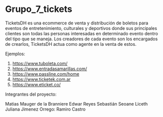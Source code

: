 # Grupo_7_tickets

TicketsDH es una ecommerce de venta y distribución de boletos para eventos de entretenimiento, culturales y deportivos donde sus principales clientes son todas las personas interesadas en determinado evento dentro del tipo que se maneja. Los creadores de cada evento son los encargados de crearlos, TicketsDH actua como agente en la venta de estos.

Ejemplos:
1. https://www.tuboleta.com/
2. https://www.entradasamarillas.com/
3. https://www.passline.com/home
4. https://www.ticketek.com.ar
5. https://www.eticket.co/

Integrantes del proyecto:

Matias Mauger de la Branniere
Edwar Reyes
Sebastián Seoane
Liceth Juliana Jimenez Orrego: 
Ramiro Castro
